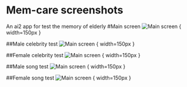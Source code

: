 # Mem-care screenshots
An ai2 app for test the memory of elderly
#Main screen
![Main screen](https://github.com/htchu/mem-care/blob/master/screenshots/screen0.jpg) { width=150px }

##Male celebrity test
![Main screen](https://github.com/htchu/mem-care/blob/master/screenshots/screen1.jpg) { width=150px }

##Female celebrity test
![Main screen](https://github.com/htchu/mem-care/blob/master/screenshots/screen2.jpg) { width=150px }

##Male song test
![Main screen](https://github.com/htchu/mem-care/blob/master/screenshots/screen3.jpg) { width=150px }

##Female song test
![Main screen](https://github.com/htchu/mem-care/blob/master/screenshots/screen4.jpg) { width=150px }
